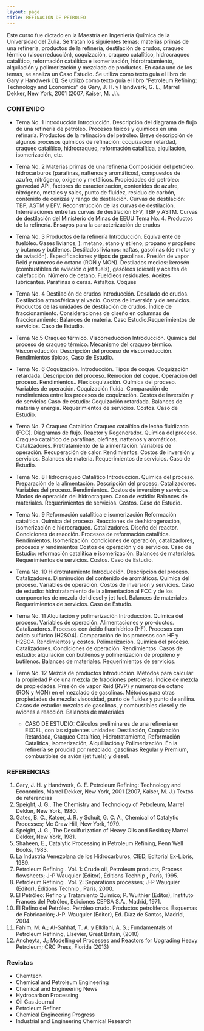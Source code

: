 ```yaml
---
layout: page
title: REFINACIÓN DE PETRÓLEO
---
```


Este curso fue dictado en la Maestría en Ingeniería Química de la Universidad del Zulia. Se tratan los siguientes temas: materias primas de una refinería, productos de la refinería, destilación de crudos, craqueo térmico (viscorreducción), coquización, craqueo catalítico, hidrocraqueo catalítico, reformación catalítica e isomerización, hidrotratamiento, alquilación y polimerización y mezclado de productos. En cada uno de los temas, se analiza un Caso Estudio. Se utiliza como texto guía el libro de Gary y Handwerk [1].
Se utilizó como texto guía el libro “Petroleum Refining: Technology and Economics” de Gary, J. H. y Handwerk, G. E., Marrel Dekker, New York, 2001 (2007, Kaiser, M. J.).

### CONTENIDO
- Tema No. 1 Introducción
Introducción. Descripción del diagrama de flujo de una refinería de petróleo. Procesos físicos y químicos en una refinaría. Productos de la refinación del petróleo. Breve descripción de algunos procesos químicos de refinación: coquización retardad, craqueo catalítico, hidrocraqueo, reformación catalítica, alquilación, isomerización, etc.

- Tema No. 2 Materias primas de una refinería
Composición del petróleo: hidrocarburos (parafinas, naftenos y aromáticos), compuestos de azufre, nitrógeno, oxígeno y metálicos. Propiedades del petróleo: gravedad API, factores de caracterización, contenidos de azufre, nitrógeno, metales y sales, punto de fluidez, residuo de carbón, contenido de cenizas y rango de destilación.    Curvas de destilación: TBP, ASTM y EFV. Reconstrucción de las curvas de destilación. Interrelaciones entre las curvas de destilación EFV, TBP y ASTM.  Curvas de destilación del Ministerio de Minas de EEUU Tema No. 4. Productos de la refinería. Ensayos para la caracterización de crudos

- Tema No. 3 Productos de la refinería
Introducción. Equivalente de fuelóleo. Gases livianos,  ): metano, etano y etileno, propano y propileno y butanos y butilenos. Destilados livianos: naftas, gasolinas (de motor y de aviación). Especificaciones y tipos de gasolinas. Presión de vapor Reid y números de octano (RON y MON). Destilados medios: kerosén (combustibles de aviación o jet fuels), gasóleos (diésel) y aceites de calefacción. Número de cetano. Fuelóleos residuales.   Aceites lubricantes. Parafinas o ceras. Asfaltos. Coques 

- Tema No. 4 Destilación de crudos 
Introducción. Desalado de crudos. Destilación atmosférica y al vacío. Costos de inversión y de servicios. Productos de las unidades de destilación de crudos. Índice de fraccionamiento. Consideraciones de diseño en columnas de fraccionamiento: Balances de materia. Caso Estudio.Requerimientos de servicios. Caso de Estudio.

- Tema No.5 Craqueo térmico. Viscorreducción
Introducción. Química del proceso de craqueo térmico. Mecanismo del craqueo térmico. Viscorreducción: Descripción del proceso de viscorreducción. Rendimientos típicos, Caso de Estudio.

- Tema No. 6 Coquización. 
Introducción. Tipos de coque. Coquización retardada. Descripción del proceso. Remoción del coque. Operación del proceso. Rendimientos.. Flexicoquización. Química del proceso. Variables de operación. Coquización fluida. Comparación de rendimientos entre los procesos de coquización. Costos de inversión y de servicios Caso de estudio: Coquización retardada. Balances de materia y energía. Requerimientos de servicios. Costos. Caso de Estudio.

- Tema No. 7 Craqueo Catalítico
Craqueo catalítico de lecho fluidizado (FCC). Diagramas de flujo. Reactor y Regenerador. Química del proceso. Craqueo catalítico de parafinas, olefinas, naftenos y aromáticos. Catalizadores. Pretratamiento de la alimentación. Variables de operación. Recuperación de calor. Rendimientos. Costos de inversión y servicios. Balances de materia. Requerimientos de servicios. Caso de Estudio.

- Tema No. 8 Hidrocraqueo Catalítico
Introducción. Química del proceso. Preparación de la alimentación. Descripción del proceso. Catalizadores. Variables del proceso. Rendimientos. Costos de inversión y servicios. Modos de operación del hidrocraqueo. Caso de estidio: Balances de materiales. Requerimientos de servicios. Costos. Caso de Estudio.

- Tema No. 9 Reformación catalítica e isomerización
Reformación catalítica. Química del proceso. Reacciones de deshidrogenación, isomerización e hidrocraqueo. Catalizadores. Diseño del reactor. Condiciones de reacción. Procesos de reformación catalítica. Rendimientos. Isomerización: condiciones de operación, catalizadores, procesos y rendimientos Costos de operación y de servicios. Caso de Estudio: reformación catalítica e isomerización. Balances de materiales. Requerimientos de servicios. Costos. Caso de Estudio.

- Tema No. 10 Hidrotratamiento
Introducción. Descripción del proceso. Catalizadores. Disminución del contenido de aromáticos. Química del proceso. Variables de operación. Costos de inversión y servicios. Caso de estudio: hidrotratamiento de la alimentación al FCC y de los componentes de mezcla del diesel y jet fuel. Balances de materiales. Requerimientos de servicios. Caso de Estudio.

- Tema No. 11 Alquilación y polimerización
Introducción. Química del proceso. Variables de operación. Alimentaciones y pro-ductos. Catalizadores. Procesos con ácido fluorhídrico (HF). Procesos con ácido sulfúrico (H2SO4). Comparación de los procesos con HF y H2SO4. Rendimientos y costos. Polimerización. Química del proceso. Catalizadores. Condiciones de operación. Rendimientos. Casos de estudio: alquilación con butilenos y polimerización de propileno y butilenos. Balances de materiales. Requerimientos de servicios.

- Tema No. 12 Mezcla de productos
Introducción. Métodos para calcular la propiedad P de una mezcla de fracciones petroleras. Índice de mezcla de propiedades. Presión de vapor Reid (RVP)  y números de octano (RON y MON) en el mezclado de gasolinas. Métodos para otras propiedades de mezcla: viscosidad, punto de fluidez y punto de anilina. Casos de estudio: mezclas de gasolinas, y combustibles diesel y de aviones a reacción. Balances de materiales
	- CASO DE ESTUDIO: Cálculos preliminares de una refinería en EXCEL, con las siguientes unidades: Destilación, Coquización Retardada, Craqueo Catalítico, Hidrotratamiento, Reformación Catalítica, Isomerización, Alquililación y Polimerización. En la refinería se proucirá por mezclado: gasolinas Regular y Premium, combustibles de avión (jet fuels) y diesel. 

### REFERENCIAS
1. Gary, J. H. y Handwerk, G. E. Petroleum Refining: Technology and Economics, Marrel Dekker, New York, 2001 (2007, Kaiser, M. J.)
Textos de referencias
2. Speight, J. G.. The Chemistry and Technology of Petroleum, Marrel Dekker, New York, 1980.
3. Gates, B. C., Katser, J. R. y Schuit, G. C. A., Chemical of Catalytic Processes; Mc Graw Hill, New York, 1979.
4. Speight, J. G., The Desulfurization of Heavy Oils and Residua; Marrel Dekker, New York, 1981.
5. Shaheen, E., Catalytic Processing in Petroleum Refining, Penn Well Books, 1983.
6. La Industria Venezolana de los Hidrocarburos, CIED, Editorial Ex-Libris, 1989. 
7. Petroleum  Refining . Vol. 1: Crude oil, Petroleum products, Process flowsheets; J-P Wauquier (Editor), Éditions Technip , Paris, 1995.
8. Petroleum  Refining . Vol. 2: Separations processes; J-P Wauquier (Editor), Éditions Technip , Paris, 2000.
9. El Petróleo: Refino y Tratamiento Químico; P. Wuithier (Editor), Instituto Francés del Petróleo, Ediciones CEPSA S.A., Madrid, 1971.
10. El Refino del Petróleo. Petróleo crudo. Productos petrolíferos. Esquemas de Fabricación; J-P. Wauquier (Editor), Ed. Díaz de Santos, Madrid, 2004.
11. Fahim, M. A.; Al-Sahhaf, T. A. y Elkilani, A. S.; Fundamentals of Petroleum Refining, Elsevier, Great Britain, (2010)
12. Ancheyta, J.; Modelling of Processes and Reactors for Upgrading Heavy Petroleum; CRC Press, Florida (2013)

### Revistas
- Chemtech
- Chemical and Petroleum Engineering
- Chemical and Engineering News
- Hydrocarbon Processing
- Oil Gas Journal
- Petroleum Refiner
- Chemical Engineering Progress
- Industrial and Engineering Chemical Research

